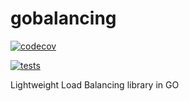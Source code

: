 # gobalancing


[![codecov](https://codecov.io/gh/codecov/goblancing/branch/master/graph/badge.svg)](https://codecov.io/gh/codecov/example-go)
<!-- [![Build Status](https://travis-ci.org/onsi/ginkgo.svg?branch=master)](https://travis-ci.org/onsi/ginkgo) -->
[![tests](https://github.com/danibachar/gobalancing/workflows/Go/badge.svg?branch=master)](https://github.com/danibachar/gobalancing/actions?query=workflow%Go+branch%3Amaster)

Lightweight Load Balancing library in GO
